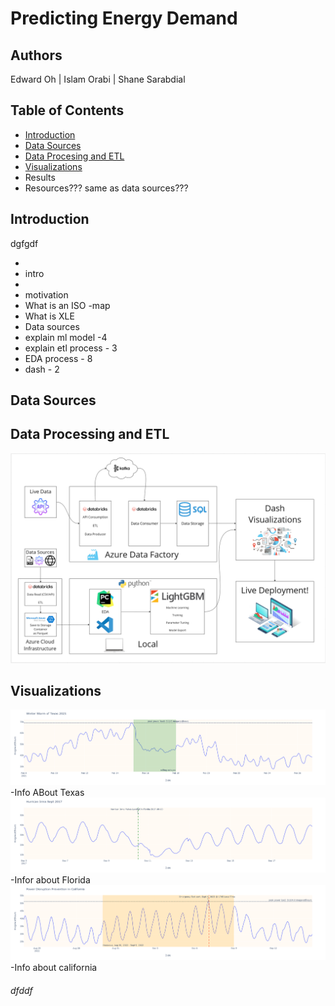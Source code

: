 # Predicting Energy Demand

## Authors

Edward Oh | Islam Orabi | Shane Sarabdial

## Table of Contents

- [Introduction](#introduction)
- [Data Sources](#Data-Sources)
- [Data Procesing and ETL](#Data-Processing-and-ETL)
- [Visualizations](#Visualizations)
- Results
- Resources??? same as data sources???

## Introduction

dgfgdf

-
- intro
-
- motivation
- What is an ISO -map
- What is XLE
- Data sources
- explain ml model -4
- explain etl process - 3
- EDA process - 8
- dash - 2

## Data Sources

## Data Processing and ETL

![pipeline](/Images/FinalPipeline.png)


## Visualizations
![Texas](/Images/Texas.png)
-Info ABout Texas
![Florida](/Images/Florida.png)
-Infor about Florida
![California](/Images/california.png)
-Info about california


###### dfddf
